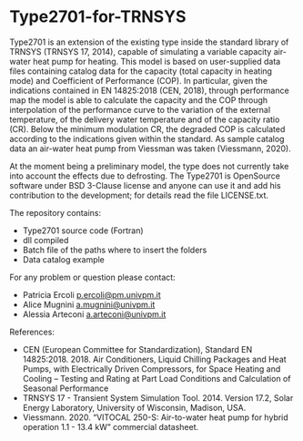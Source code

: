 # Type2701-for-TRNSYS
Type2701 is an extension of the existing type inside the standard library of TRNSYS (TRNSYS 17, 2014), capable of simulating a variable capacity 
air-water heat pump for heating.
This model is based on user-supplied data files containing catalog data for the capacity (total capacity in heating mode) and 
Coefficient of Performance (COP).
In particular, given the indications contained in EN 14825:2018 (CEN, 2018), through performance map the model is able to calculate 
the capacity and the COP through interpolation of the performance curve to the variation of the external temperature, 
of the delivery water temperature and of the capacity ratio (CR). Below the minimum modulation CR, the degraded COP is calculated 
according to the indications given within the standard.
As sample catalog data an air-water heat pump from Viessman was taken (Viessmann, 2020).

At the moment being a preliminary model, the type does not currently take into account the effects due to defrosting.
The Type2701 is OpenSource software under BSD 3-Clause license and anyone can use it and add his contribution to the development;
for details read the file LICENSE.txt.

The repository contains:
-	Type2701 source code (Fortran)
-	dll compiled
-	Batch file of the paths where to insert the folders
-	Data catalog example

For any problem or question please contact:
-	Patricia Ercoli p.ercoli@pm.univpm.it
-	Alice Mugnini a.mugnini@univpm.it
-	Alessia Arteconi a.arteconi@univpm.it

References:
- CEN (European Committee for Standardization), Standard EN 14825:2018. 2018. Air Conditioners, Liquid Chilling Packages and Heat Pumps, with Electrically Driven Compressors, for Space Heating and Cooling – Testing and Rating at Part Load Conditions and Calculation of Seasonal Performance
- TRNSYS 17 - Transient System Simulation Tool. 2014. Version 17.2, Solar Energy Laboratory, University of Wisconsin, Madison, USA.
- Viessmann. 2020. “VITOCAL 250-S: Air-to-water heat pump for hybrid operation 1.1 - 13.4 kW” commercial datasheet.
